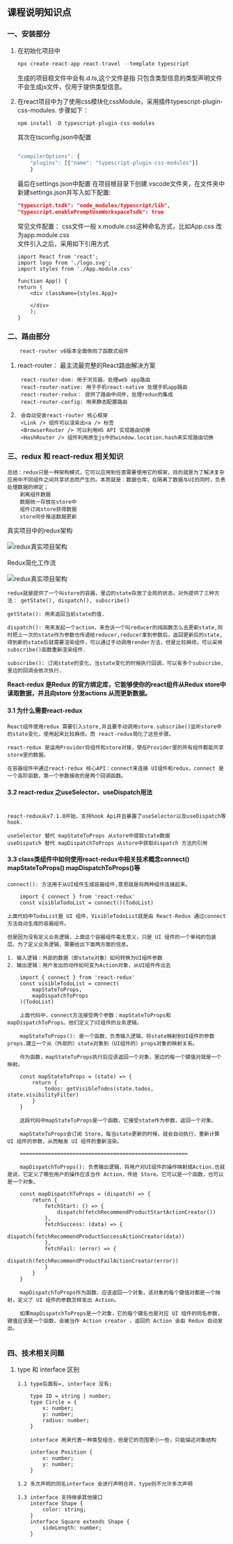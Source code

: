 ## 课程说明知识点

### 一、安装部分
1. 在初始化项目中
    ``` javascript
    npx create-react-app react-travel --template typescript
    ```
   生成的项目稳文件中会有.d.ts,这个文件是指 只包含类型信息的类型声明文件不会生成js文件，仅用于提供类型信息。

2. 在react项目中为了使用css模块化cssModule，采用插件typescript-plugin-css-modules. 
   步骤如下：
    ``` javascript
    npm install -D typescript-plugin-css-modules
    ```
    其次在tsconfig.json中配置
    ``` javascript
    
    "compilerOptions": {
        "plugins": [{"name": "typescript-plugin-css-modules"}]
        }
    
    ```
    最后在settings.json中配置
    在项目根目录下创建.vscode文件夹，在文件夹中新建settings.json并写入如下配置:
    ``` json
    "typescript.tsdk": "node_modules/typescript/lib",
    "typescript.enablePromptUseWorkspaceTsdk": true
    ```
    常见文件配置：
    css文件一般 x.module.css这种命名方式，比如App.css 改为app.module.css<br/>
    文件引入之后，采用如下引用方式

    ``` tsx
    import React from 'react';
    import logo from './logo.svg';
    import styles from './App.module.css'

    function App() {
    return (
        <div className={styles.App}>
        
        </div>
        );
    }

    ```
### 二、路由部分
``` java 
    react-router v6版本全面倒向了函数式组件
```
1. react-router： 最主流最完整的React路由解决方案
   ``` tsx
    react-router-dom: 用于浏览器，处理web app路由
    react-router-native: 用于手机react-native 处理手机app路由
    react-router-redux： 提供了路由中间件，处理redux的集成
    react-router-config: 用来静态配置路由
   ```
2. ``` tsx 
    会自动安装react-router 核心框架
    <Link /> 组件可以渲染出<a /> 标签
    <BrowserRouter /> 可以利用H5 API 实现路由切换
    <HashRouter /> 组件利用原生js中的window.location.hash来实现路由切换
    ```
### 三、redux 和 react-redux 相关知识
``` tsx 
总结：redux只是一种架构模式，它可以应用到任意需要使用它的框架，目的就是为了解决复杂应用中不同组件之间共享状态而产生的。本质就是：数据仓库，在隔离了数据与UI的同时，负责处理数据的绑定；
    剥离组件数据
    数据统一存放在store中
    组件订阅store获得数据
    store同步推送数据更新
``` 
真实项目中的redux架构 <br><br>
![redux真实项目架构](src/assets/WX20230703-221243@2x.png "redux图片")<br>   
Redux简化工作流<br><br>
![redux真实项目架构](src/assets/WX20230704-102707@2x.png "redux图片")<br>
``` tsx
redux就是提供了一个叫store的容器，里边的state存放了全局的状态，对外提供了三种方法： getState(), dispatch(), subscribe()

getState(): 用来返回当前state的值.

dispatch(): 用来发起一个action，来告诉一个叫reducer的纯函数怎么去更新state,同时把上一次的state作为参数也传递给reducer,reducer拿到参数后，返回更新后的state,得到新的state后就需要渲染组件，可以通过手动调用render方法，但是比较麻烦。可以采用subscribe()函数重新渲染组件.

subscribe(): 订阅state的变化，当state变化的时候执行回调，可以有多个subscribe,里边的回调会依次执行.

```
<strong>React-redux 是Redux 的官方绑定库，它能够使你的react组件从Redux store中读取数据，并且向store 分发actions 从而更新数据。</strong><br>

#### 3.1 为什么需要react-redux <br/>
``` tsx 
React组件使用redux 需要引入store,并且要手动调用store.subscribe()监听store中的state变化，使用起来比较麻烦。而 react-redux简化了这些步骤。

react-redux 是运用Provider将组件和store对接，使在Provider里的所有组件都能共享store里的数据。

在容器组件中通过react-redux 核心API：connect来连接 UI组件和redux，connect 是一个高阶函数，第一个参数接收的是两个回调函数。

```
#### 3.2 react-redux 之useSelector、useDispatch用法<br/><br/>
``` tsx
react-redux从v7.1.0开始，支持hook Api并且暴露了useSelector以及useDispatch等hook.

useSelector 替代 mapStateToProps 从store中提取state数据
useDispatch 替代 mapDispatchToProps 从store中获取dispatch 方法的引用
```
#### 3.3 class类组件中如何使用react-redux中相关技术概念connect() mapStateToProps() mapDispatchToProps()等<br>
``` tsx
connect(): 方法用于从UI组件生成容器组件,意思就是将两种组件连接起来。

    import { connect } from 'react-redux'
    const visibleTodoList = connect()(TodoList)

上面代码中TodoList是 UI 组件，VisibleTodoList就是由 React-Redux 通过connect方法自动生成的容器组件。

但是因为没有定义业务逻辑，上面这个容器组件毫无意义，只是 UI 组件的一个单纯的包装层。为了定义业务逻辑，需要给出下面两方面的信息。

1. 输入逻辑：外部的数据（即state对象）如何转换为UI组件参数
2. 输出逻辑：用户发出的动作如何变为Action对象，从UI组件传出去

    import { connect } from 'react-redux'
    const visibleTodoList = connect(
        mapStateToProps,
        mapDispatchToProps
    )(TodoList)

    上面代码中，connect方法接受两个参数：mapStateToProps和mapDispatchToProps。他们定义了UI组件的业务逻辑。

    mapStateToProps(): 是一个函数，负责输入逻辑，将state映射到UI组件的参数props.建立一个从（外部的）state对象到（UI组件的）props对象的映射关系。

    作为函数，mapStateToProps执行后应该返回一个对象，里边的每一个键值对就是一个映射。

    const mapStateToProps = (state) => {
        return {
            todos: getVisibleTodos(state.todos, state.visibilityFilter)
        }
    }

    这段代码中mapStateToProps是一个函数，它接受state作为参数，返回一个对象。

    mapStateToProps会订阅 Store，每当state更新的时候，就会自动执行，重新计算 UI 组件的参数，从而触发 UI 组件的重新渲染。

    ======================================================

    mapDispatchToProps(): 负责输出逻辑，将用户对UI组件的操作映射成Action.也就是说，它定义了哪些用户的操作应该当作 Action，传给 Store。它可以是一个函数，也可以是一个对象。

    const mapDispatchToProps = (dispatch) => {
        return {
            fetchStart: () => {
                dispatch(fetchRecommendProductStartActionCreator())
            },
            fetchSuccess: (data) => {
                dispatch(fetchRecommendProductSuccessActionCreator(data))
            },
            fetchFail: (error) => {
                dispatch(fetchRecommendProductFailActionCreator(error))
            }
        }
    }

    mapDispatchToProps作为函数，应该返回一个对象，该对象的每个键值对都是一个映射，定义了 UI 组件的参数怎样发出 Action。

    如果mapDispatchToProps是一个对象，它的每个键名也是对应 UI 组件的同名参数，键值应该是一个函数，会被当作 Action creator ，返回的 Action 会由 Redux 自动发出。


```

### 四、技术相关问题
1.  type 和 interface 区别<br/>
    ``` tsx 
    1.1 type后面有=, interface 没有;

        type ID = string | number;
        type Circle = {
            x: number;
            y: number;
            radius: number;
        }

        interface 用来代表一种类型组合，但是它的范围更小一些，只能描述对象结构

        interface Position {
            x: number;
            y: number;
        }
        
    1.2 多次声明的同名interface 会进行声明合并，type则不允许多次声明 
    
    1.3 interface 支持继承其他接口
        interface Shape {
            color: string;
        }
        interface Square extends Shape {
            sideLength: number;
        }
    ```
     
